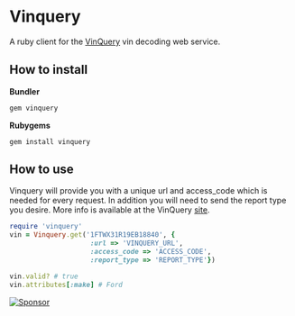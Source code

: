 Vinquery
========

A ruby client for the [VinQuery](http//www.vinquery.com) vin decoding web service.

How to install
--------------

**Bundler**

``` ruby
gem vinquery
```

**Rubygems**

```
gem install vinquery
```

How to use
----------

Vinquery will provide you with a unique url and access_code which is needed for every request. In addition you will need to send the report type you desire. More info is available at the VinQuery [site](http://vinquery.com).

``` ruby
require 'vinquery'
vin = Vinquery.get('1FTWX31R19EB18840', {
                    :url => 'VINQUERY_URL',
                    :access_code => 'ACCESS_CODE',
                    :report_type => 'REPORT_TYPE'})

vin.valid? # true
vin.attributes[:make] # Ford
```

[![Sponsor](https://app.codesponsor.io/embed/gfv4BcbtkMGmAidCd8ReeHRM/tinomen/vinquery.svg)](https://app.codesponsor.io/link/gfv4BcbtkMGmAidCd8ReeHRM/tinomen/vinquery)
